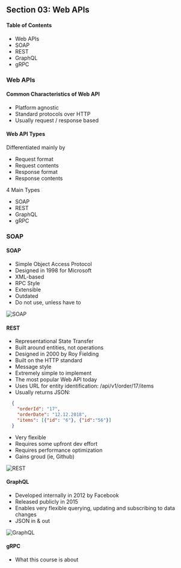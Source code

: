 ## Section 03: Web APIs

#### Table of Contents
- Web APIs
- SOAP
- REST
- GraphQL
- gRPC


### Web APIs

#### Common Characteristics of Web API
- Platform agnostic
- Standard protocols over HTTP
- Usually request / response based

#### Web API Types
Differentiated mainly by 
- Request format
- Request contents
- Response format
- Response contents

4 Main Types
- SOAP
- REST
- GraphQL
- gRPC


### SOAP

#### SOAP
- Simple Object Access Protocol
- Designed in 1998 for Microsoft
- XML-based
- RPC Style
- Extensible
- Outdated
- Do not use, unless have to

![SOAP](https://github.com/lcycstudio/kubernetes/blob/master/Building%20Web%20APIs%20with%20gRPC%20-%20The%20Complete%20Guide/03_web_apis/soap.png)


#### REST
- Representational State Transfer
- Built around entities, not operations
- Designed in 2000 by Roy Fielding
- Built on the HTTP standard
- Message style
- Extremely simple to implement
- The most popular Web API today
- Uses URL for entity identification:
  /api/v1/order/17/items
- Usually returns JSON:
```json
  {
    "orderId": "17",
    "orderDate": "12.12.2018",
    "items": [{"id": "6"}, {"id":"56"}]
  }
```
- Very flexible
- Requires some upfront dev effort
- Requires performance optimization 
- Gains groud (ie, Github)

![REST](https://github.com/lcycstudio/kubernetes/blob/master/Building%20Web%20APIs%20with%20gRPC%20-%20The%20Complete%20Guide/03_web_apis/rest.png)


#### GraphQL
- Developed internally in 2012 by Facebook
- Released publicly in 2015
- Enables very flexible querying, updating and subscribing to data changes
- JSON in & out

![GraphQL](https://github.com/lcycstudio/kubernetes/blob/master/Building%20Web%20APIs%20with%20gRPC%20-%20The%20Complete%20Guide/03_web_apis/graphQL.png)


#### gRPC
- What this course is about

